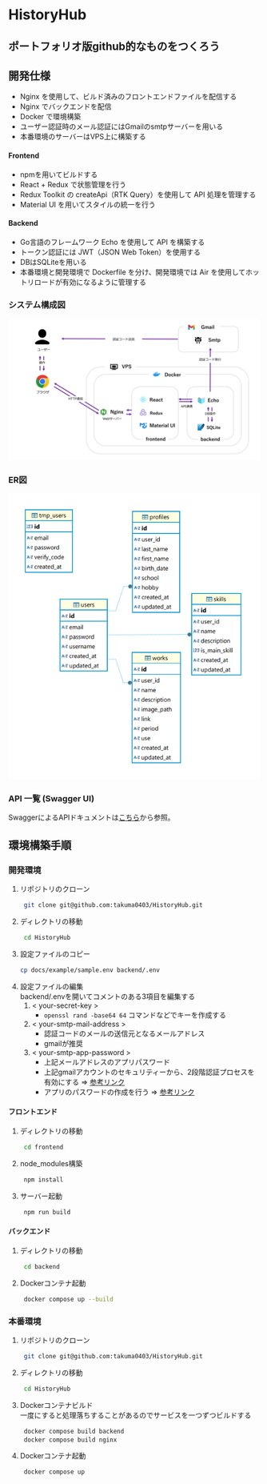# HistoryHub
## ポートフォリオ版github的なものをつくろう

## 開発仕様
- Nginx を使用して、ビルド済みのフロントエンドファイルを配信する
- Nginx でバックエンドを配信
- Docker で環境構築
- ユーザー認証時のメール認証にはGmailのsmtpサーバーを用いる
- 本番環境のサーバーはVPS上に構築する
  
#### Frontend
- npmを用いてビルドする
- React + Redux で状態管理を行う
- Redux Toolkit の createApi（RTK Query）を使用して API 処理を管理する
- Material UI を用いてスタイルの統一を行う
  
#### Backend
- Go言語のフレームワーク Echo を使用して API を構築する
- トークン認証には JWT（JSON Web Token）を使用する
- DBはSQLiteを用いる
- 本番環境と開発環境で Dockerfile を分け、開発環境では Air を使用してホットリロードが有効になるように管理する

### システム構成図
![システム構成](/document/images/system_image.png)
### ER図
![ER図](/document/images/ER.png)

### API 一覧 (Swagger UI)
SwaggerによるAPIドキュメントは[こちら](https://takuma0403.github.io/HistoryHub/)から参照。

## 環境構築手順
### 開発環境
1. リポジトリのクローン  
    ```bash
     git clone git@github.com:takuma0403/HistoryHub.git
2. ディレクトリの移動
    ```bash
     cd HistoryHub
3. 設定ファイルのコピー
    ```bash
    cp docs/example/sample.env backend/.env
4. 設定ファイルの編集  
   backend/.envを開いてコメントのある3項目を編集する
   1. < your-secret-key >
      - `openssl rand -base64 64` コマンドなどでキーを作成する
   2. < your-smtp-mail-address >
      - 認証コードのメールの送信元となるメールアドレス
      - gmailが推奨
   3. < your-smtp-app-password >
      - 上記メールアドレスのアプリパスワード
      - 上記gmailアカウントのセキュリティーから、2段階認証プロセスを有効にする => [参考リンク](https://support.google.com/a/answer/9176657?hl=ja)
      - アプリのパスワードの作成を行う => [参考リンク](https://support.google.com/mail/answer/185833?hl=ja)
#### フロントエンド
1. ディレクトリの移動  
    ```bash
     cd frontend
2. node_modules構築  
    ```bash
     npm install
3. サーバー起動  
    ```bash
     npm run build
#### バックエンド
1. ディレクトリの移動  
    ```bash
     cd backend
2. Dockerコンテナ起動  
    ```bash
     docker compose up --build
### 本番環境
1. リポジトリのクローン  
    ```bash
     git clone git@github.com:takuma0403/HistoryHub.git
2. ディレクトリの移動
    ```bash
     cd HistoryHub
3. Dockerコンテナビルド  
   一度にすると処理落ちすることがあるのでサービスを一つずつビルドする
    ```bash
     docker compose build backend
     docker compose build nginx
4. Dockerコンテナ起動
    ```bash
     docker compose up
